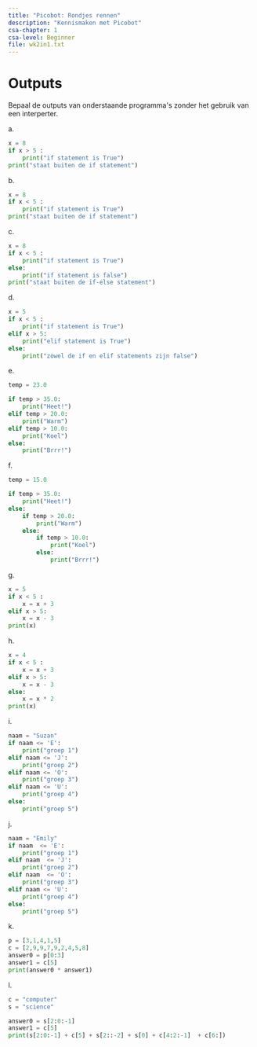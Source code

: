 ```yaml
---
title: "Picobot: Rondjes rennen"
description: "Kennismaken met Picobot"
csa-chapter: 1
csa-level: Beginner
file: wk2in1.txt
---
```


# Outputs

Bepaal de outputs van onderstaande programma's zonder het gebruik van een interperter.

a.

```python
x = 8
if x > 5 :
    print("if statement is True")
print("staat buiten de if statement")

```

b.

```python
x = 8
if x < 5 :
    print("if statement is True")
print("staat buiten de if statement")

```

c.

```python
x = 8
if x < 5 :
    print("if statement is True")
else:
    print("if statement is false")
print("staat buiten de if-else statement")

```

d.

```python
x = 5
if x < 5 :
    print("if statement is True")
elif x > 5:
    print("elif statement is True")
else:
    print("zowel de if en elif statements zijn false")
```

e.

```python
temp = 23.0

if temp > 35.0:
    print("Heet!")
elif temp > 20.0:
    print("Warm")
elif temp > 10.0:
    print("Koel")
else:
    print("Brrr!")
```

f.

```python
temp = 15.0

if temp > 35.0:
    print("Heet!")
else:
    if temp > 20.0:
        print("Warm")
    else:
        if temp > 10.0:
            print("Koel")
        else:
            print("Brrr!")
```


g.

```python
x = 5
if x < 5 :
    x = x + 3
elif x > 5:
    x = x - 3
print(x)
```

h.

```python
x = 4
if x < 5 :
    x = x + 3
elif x > 5:
    x = x - 3
else:
    x = x * 2
print(x)
```

i.

```python
naam = "Suzan"
if naam <= 'E':
    print("groep 1")
elif naam <= 'J':
    print("groep 2")
elif naam <= 'O':
    print("groep 3")
elif naam <= 'U':
    print("groep 4")
else:
    print("groep 5")
```

j.

```python
naam = "Emily"
if naam  <= 'E':
    print("groep 1")
elif naam  <= 'J':
    print("groep 2")
elif naam  <= 'O':
    print("groep 3")
elif naam <= 'U':
    print("groep 4")
else:
    print("groep 5")
```

k.

```python
p = [3,1,4,1,5]
c = [2,9,9,7,9,2,4,5,8]
answer0 = p[0:3]
answer1 = c[5]
print(answer0 * answer1)
```

l.

```python
c = "computer"
s = "science"

answer0 = s[2:0:-1]
answer1 = c[5]
print(s[2:0:-1] + c[5] + s[2::-2] + s[0] + c[4:2:-1]  + c[6:])
```